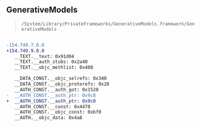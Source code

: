 ## GenerativeModels

> `/System/Library/PrivateFrameworks/GenerativeModels.framework/GenerativeModels`

```diff

-154.749.7.0.0
+154.749.9.0.0
   __TEXT.__text: 0x91d04
   __TEXT.__auth_stubs: 0x2a40
   __TEXT.__objc_methlist: 0x408

   __DATA_CONST.__objc_selrefs: 0x340
   __DATA_CONST.__objc_protorefs: 0x28
   __AUTH_CONST.__auth_got: 0x1520
-  __AUTH_CONST.__auth_ptr: 0x9c8
+  __AUTH_CONST.__auth_ptr: 0x9c0
   __AUTH_CONST.__const: 0x4478
   __AUTH_CONST.__objc_const: 0xbf0
   __AUTH.__objc_data: 0x4a8

```
